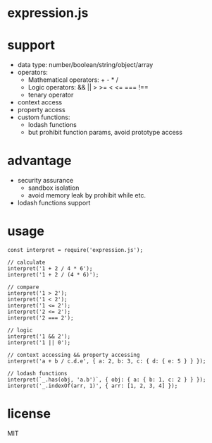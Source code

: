 # expression.js

# support
* data type: number/boolean/string/object/array
* operators: 
    * Mathematical operators: + - * / 
    * Logic operators: && || > >= < <=  === !== 
    * tenary operator
* context access
* property access
* custom functions: 
    * lodash functions
    * but prohibit function params, avoid prototype access

# advantage
* security assurance
    * sandbox isolation
    * avoid memory leak by prohibit while etc.
* lodash functions support

# usage
```
const interpret = require('expression.js');

// calculate
interpret('1 + 2 / 4 * 6');
interpret('1 + 2 / (4 * 6)');

// compare
interpret('1 > 2');
interpret('1 < 2');
interpret('1 <= 2');
interpret('2 <= 2');
interpret('2 === 2');

// logic
interpret('1 && 2');
interpret('1 || 0');

// context accessing && property accessing
interpret('a + b / c.d.e', { a: 2, b: 3, c: { d: { e: 5 } } });

// lodash functions
interpret(`_.has(obj, 'a.b')`, { obj: { a: { b: 1, c: 2 } } });
interpret('_.indexOf(arr, 1)', { arr: [1, 2, 3, 4] });

```

# license
MIT
